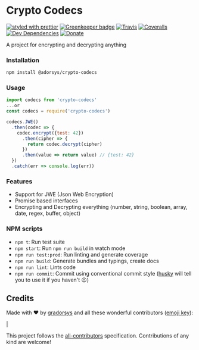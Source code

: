 # Crypto Codecs

[![styled with prettier](https://img.shields.io/badge/styled_with-prettier-ff69b4.svg)](https://github.com/prettier/prettier)
[![Greenkeeper badge](https://badges.greenkeeper.io/adorsys/crypto-codecs.svg)](https://greenkeeper.io/)
[![Travis](https://img.shields.io/travis/adorsys/crypto-codecs.svg)](https://travis-ci.org/adorsys/crypto-codecs)
[![Coveralls](https://img.shields.io/coveralls/adorsys/crypto-codecs.svg)](https://coveralls.io/github/adorsys/crypto-codecs)
[![Dev Dependencies](https://david-dm.org/adorsys/crypto-codecs/dev-status.svg)](https://david-dm.org/adorsys/crypto-codecs?type=dev)
[![Donate](https://img.shields.io/badge/donate-paypal-blue.svg)](https://paypal.me/radzom)

A project for encrypting and decrypting anything

### Installation

```bash
npm install @adorsys/crypto-codecs
```

### Usage

```js
import codecs from 'crypto-codecs'
...or
const codecs = require('crypto-codecs')

codecs.JWE()
  .then(codec => {
    codec.encrypt({test: 42})
      .then(cipher => {
        return codec.decrypt(cipher)
      })
      .then(value => return value) // {test: 42}
  })
  .catch(err => console.log(err))
```

### Features

 - Support for JWE (Json Web Encryption)
 - Promise based interfaces
 - Encrypting and Decrypting everything (number, string, boolean, array, date, regex, buffer, object)


### NPM scripts

 - `npm t`: Run test suite
 - `npm start`: Run `npm run build` in watch mode
 - `npm run test:prod`: Run linting and generate coverage
 - `npm run build`: Generate bundles and typings, create docs
 - `npm run lint`: Lints code
 - `npm run commit`: Commit using conventional commit style ([husky](https://github.com/typicode/husky) will tell you to use it if you haven't :wink:)



## Credits

Made with :heart: by [gradorsys](https://github.com/gradorsys) and all these wonderful contributors ([emoji key](https://github.com/kentcdodds/all-contributors#emoji-key)):

<!-- ALL-CONTRIBUTORS-LIST:START - Do not remove or modify this section -->
<!-- prettier-ignore -->
| 
<!-- ALL-CONTRIBUTORS-LIST:END -->

This project follows the [all-contributors](https://github.com/kentcdodds/all-contributors) specification. Contributions of any kind are welcome!
